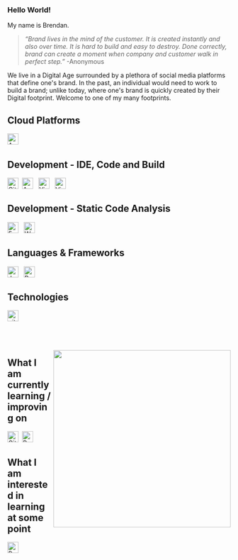 ### Hello World!

My name is Brendan. 

> _“Brand lives in the mind of the customer. It is created instantly and also over time. It is hard to build and easy to destroy. Done correctly, brand can create a moment when company and customer walk in perfect step.”_ -Anonymous

We live in a Digital Age surrounded by a plethora of social media platforms that define one's brand.  In the past, an individual would need to work to build a brand; unlike today, where one's brand is quickly created by their Digital footprint.  Welcome to one of my many footprints.


##  Cloud Platforms
[<img src="https://img.shields.io/badge/Microsoft%20Azure-282C34?logo=Microsoft-azure&logoColor=0089D6" alt="Azure logo" title="Azure" height="25" />][badge_anchor]
&nbsp;

##  Development - IDE, Code and Build
[<img src="https://img.shields.io/badge/GitHub-282C34?logo=GitHub&logoColor=FFFFFF" alt="GitHub logo" title="GitHub" height="25" />][badge_anchor]
&nbsp;[<img src="https://img.shields.io/badge/Azure%20DevOps-282C34?logo=azuredevops&logoColor=0078D7" alt="Azure DevOps logo" title="Azure DevOps" height="25" />][badge_anchor]
&nbsp;
[<img src="https://img.shields.io/badge/Visual%20Studio-282C34?logo=visual-studio-code&logoColor=5C2D91" alt="Visual Studio logo" title="Visual Studio" height="25" />][badge_anchor]
&nbsp;
[<img src="https://img.shields.io/badge/VS%20Code-282C34?logo=visual-studio-code&logoColor=007ACC" alt="Visual Studio Code logo" title="Visual Studio Code" height="25" />][badge_anchor]

##  Development - Static Code Analysis
[<img src="https://img.shields.io/badge/Fortify-282C34?logo=fortify&logoColor=CB2029" alt="Fortify logo" title="Fortify" height="25" />][badge_anchor]
&nbsp;
[<img src="https://img.shields.io/badge/WhiteSource-282C34?logo=WhiteSource&logoColor=FFD900" alt="WhiteSource logo" title="WhiteSource" height="25" />][badge_anchor]
&nbsp;

##  Languages & Frameworks
[<img src="https://img.shields.io/badge/JavaScript-282C34?logo=javascript&logoColor=F7DF1E" alt="JavaScript logo" title="JavaScript" height="25" />][badge_anchor]
&nbsp;
[<img src="https://img.shields.io/badge/Powershell-282C34?logo=Powershell&logoColor=5391FE" alt="Powershell logo" title="Powershell" height="25" />][badge_anchor]
&nbsp;

## Technologies
[<img src="https://img.shields.io/badge/git-282C34?logo=git&logoColor=F05032" alt="git logo" title="git" height="25" />][badge_anchor]
&nbsp;


<br><br>

<img align='right' src='https://media.giphy.com/media/26FmQ6EOvLxp6cWyY/giphy.gif' width='400"'>

## What I am currently learning / improving on
[<img src="https://img.shields.io/badge/GitHub-282C34?logo=GitHub&logoColor=FFFFFF" alt="GitHub logo" title="GitHub" height="25" />][badge_anchor]&nbsp;
[<img src="https://img.shields.io/badge/Powershell-282C34?logo=Powershell&logoColor=5391FE" alt="Powershell logo" title="Powershell" height="25" />][badge_anchor]
&nbsp;

## What I am interested in learning at some point
[<img src="https://img.shields.io/badge/GitHub%20Actions-282C34?logo=GitHub-Actions&logoColor=2088FF" alt="Powershell logo" title="Powershell" height="25" />][badge_anchor]
&nbsp;


<!--
**Vertex-btb/Vertex-btb** is a ✨ _special_ ✨ repository because its `README.md` (this file) appears on your GitHub profile.

Here are some ideas to get you started:

- 🔭 I’m currently working on ...
- 🌱 I’m currently learning ...
- 👯 I’m looking to collaborate on ...
- 🤔 I’m looking for help with ...
- 💬 Ask me about ...
- 📫 How to reach me: ...
- 😄 Pronouns: ...
- ⚡ Fun fact: ...
-->

[badge_anchor]: ###Hello
